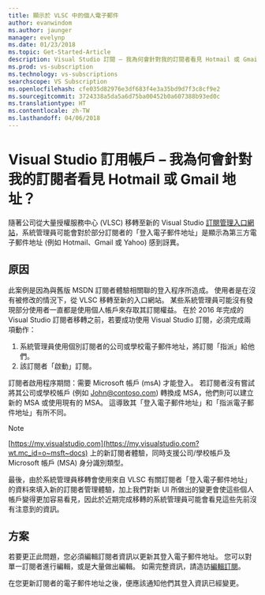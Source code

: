 ```yaml
---
title: 顯示於 VLSC 中的個人電子郵件
author: evanwindom
ms.author: jaunger
manager: evelynp
ms.date: 01/23/2018
ms.topic: Get-Started-Article
description: Visual Studio 訂閱 – 我為何會針對我的訂閱者看見 Hotmail 或 Gmail 地址？
ms.prod: vs-subscription
ms.technology: vs-subscriptions
searchscope: VS Subscription
ms.openlocfilehash: cfe035d82976e3df683f4e3a35bd9d7f3c8cf9e2
ms.sourcegitcommit: 3724338a5da5a6d75ba00452b0a607388b93ed0c
ms.translationtype: HT
ms.contentlocale: zh-TW
ms.lasthandoff: 04/06/2018
---
```

# <a name="visual-studio-subscriptions--why-am-i-seeing-hotmail-or-gmail-addresses-for-my-subscribers"></a>Visual Studio 訂用帳戶 – 我為何會針對我的訂閱者看見 Hotmail 或 Gmail 地址？ 

隨著公司從大量授權服務中心 (VLSC) 移轉至新的 Visual Studio [訂閱管理入口網站](https://manage.visualstudio.com)，系統管理員可能會對於部分訂閱者的「登入電子郵件地址」是顯示為第三方電子郵件地址 (例如 Hotmail、Gmail 或 Yahoo) 感到訝異。

## <a name="cause"></a>原因

此案例是因為與舊版 MSDN 訂閱者體驗相關聯的登入程序所造成。 使用者是在沒有被修改的情況下，從 VLSC 移轉至新的入口網站。 某些系統管理員可能沒有發現部分使用者一直都是使用個人帳戶來存取其訂閱權益。 在於 2016 年完成的 Visual Studio 訂閱者移轉之前，若要成功使用 Visual Studio 訂閱，必須完成兩項動作：
1. 系統管理員使用個別訂閱者的公司或學校電子郵件地址，將訂閱「指派」給他們。
2. 該訂閱者「啟動」訂閱。

訂閱者啟用程序期間：需要 Microsoft 帳戶 (msA) 才能登入。 若訂閱者沒有嘗試將其公司或學校帳戶 (例如 John@contoso.com) 轉換成 MSA，他們則可以建立新的 MSA 或使用現有的 MSA。 這導致其「登入電子郵件地址」和「指派電子郵件地址」有所不同。

> [!NOTE] 
> [https://my.visualstudio.com](https://my.visualstudio.com?wt.mc_id=o~msft~docs) 上的新訂閱者體驗，同時支援公司/學校帳戶及 Microsoft 帳戶 (MSA) 身分識別類型。

最後，由於系統管理員移轉會使用來自 VLSC 有關訂閱者「登入電子郵件地址」的資料來填入新的訂閱者管理體驗，加上我們對新 UI 所做出的變更會使這些個人帳戶變得更加容易看見，因此於近期完成移轉的系統管理員可能會看見這些先前沒有注意到的資訊。

## <a name="solution"></a>方案

若要更正此問題，您必須編輯訂閱者資訊以更新其登入電子郵件地址。  您可以對單一訂閱者進行編輯，或是大量做出編輯。 如需完整資訊，請造訪[編輯訂閱](/visualstudio/subscriptions/edit-license)。  

在您更新訂閱者的電子郵件地址之後，便應該通知他們其登入資訊已經變更。  